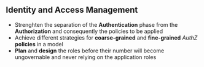 ## Identity and Access Management

- Strenghten the separation of the **Authentication** phase from the **Authorization** and consequently the policies to be applied
- Achieve different strategies for **coarse-grained** and **fine-grained** *AuthZ* **policies** in a model
- **Plan** and **design** the roles before their number will become ungovernable and never relying on the application roles
